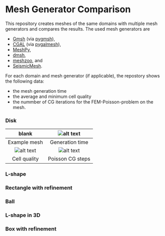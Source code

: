 # Mesh Generator Comparison

This repository creates meshes of the same domains with multiple mesh generators and
compares the results. The used mesh generators are

  * [Gmsh](https://gmsh.info/) (via [pygmsh](https://github.com/nschloe/pygmsh)),
  * [CGAL](https://www.cgal.org/) (via [pygalmesh](https://github.com/nschloe/pygalmesh)),
  * [MeshPy](https://github.com/inducer/meshpy),
  * [dmsh](https://github.com/nschloe/dmsh),
  * [meshzoo](https://github.com/nschloe/meshzoo), and
  * [SeismicMesh](https://github.com/krober10nd/SeismicMesh).

For each domain and mesh generator (if applicable), the repostory shows the following data:
   * the mesh generation time
   * the average and minimum cell quality
   * the nummber of CG iterations for the FEM-Poisson-problem on the mesh.

### Disk

blank | ![alt text](https://github.com/nschloe/meshgen-comparison/blob/gh-pages/disk-times.svg?raw=true) |
:-------------:|:-----------------:|
Example mesh   |  Generation time  |
| ![alt text](https://github.com/nschloe/meshgen-comparison/blob/gh-pages/disk-quality.svg?raw=true) | ![alt text](https://github.com/nschloe/meshgen-comparison/blob/gh-pages/disk-poisson.svg?raw=true)
Cell quality   |  Poisson CG steps  |


### L-shape

### Rectangle with refinement

### Ball

### L-shape in 3D

### Box with refinement
